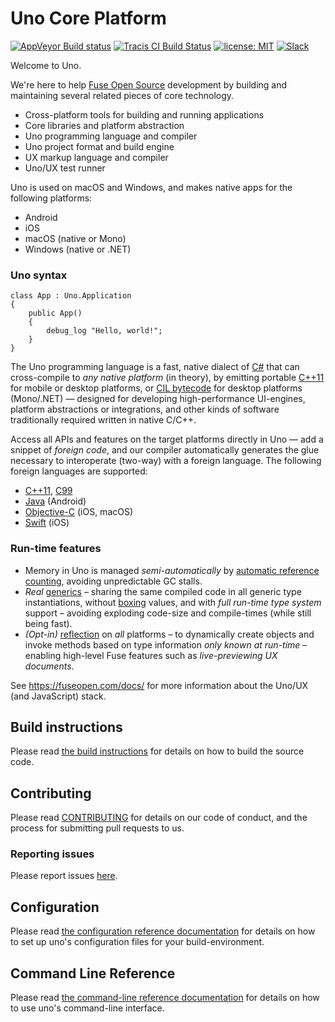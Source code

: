 # Uno Core Platform
[![AppVeyor Build status](https://ci.appveyor.com/api/projects/status/github/fuse-open/uno?branch=master&svg=true)](https://ci.appveyor.com/project/fusetools/uno/branch/master)
[![Tracis CI Build Status](https://travis-ci.org/fuse-open/uno.svg?branch=master)](https://travis-ci.org/fuse-open/uno)
[![license: MIT](https://img.shields.io/github/license/fuse-open/uno.svg)](LICENSE.txt)
[![Slack](https://img.shields.io/badge/chat-on%20slack-blue.svg)](https://slackcommunity.fusetools.com/)

Welcome to Uno.

We're here to help [Fuse Open Source] development by building and maintaining several related pieces of core technology.

* Cross-platform tools for building and running applications
* Core libraries and platform abstraction
* Uno programming language and compiler
* Uno project format and build engine
* UX markup language and compiler
* Uno/UX test runner

Uno is used on macOS and Windows, and makes native apps for the following platforms:

* Android
* iOS
* macOS (native or Mono)
* Windows (native or .NET)

[Fuse Open Source]: https://fuseopen.com/

### Uno syntax

```uno
class App : Uno.Application
{
    public App()
    {
        debug_log "Hello, world!";
    }
}
```

The Uno programming language is a fast, native dialect of [C#] that can cross-compile to *any native platform* (in theory),
by emitting portable [C++11] for mobile or desktop platforms, or [CIL bytecode] for desktop platforms (Mono/.NET) —
designed for developing high-performance UI-engines, platform abstractions or integrations, and other kinds of
software traditionally required written in native C/C++.

Access all APIs and features on the target platforms directly in Uno — add a snippet of *foreign code*, and
our compiler automatically generates the glue necessary to interoperate (two-way) with a foreign language.
The following foreign languages are supported:

* [C++11], [C99]
* [Java] (Android)
* [Objective-C] (iOS, macOS)
* [Swift] (iOS)

[C#]: https://en.wikipedia.org/wiki/C_Sharp_(programming_language)
[C++11]: https://en.wikipedia.org/wiki/C++11
[C99]: https://en.wikipedia.org/wiki/C99
[CIL bytecode]: https://en.wikipedia.org/wiki/Common_Intermediate_Language
[Java]: https://en.wikipedia.org/wiki/Java_(programming_language)
[Objective-C]: https://en.wikipedia.org/wiki/Objective-C
[Swift]: https://en.wikipedia.org/wiki/Swift_(programming_language)

### Run-time features

* Memory in Uno is managed *semi-automatically* by [automatic reference counting], avoiding unpredictable GC stalls.
* *Real* [generics] – sharing the same compiled code in all generic type instantiations, without [boxing] values, and with
  *full run-time type system* support – avoiding exploding code-size and compile-times (while still being fast).
* *(Opt-in)* [reflection] on *all* platforms – to dynamically create objects and invoke methods based on type information
  *only known at run-time* – enabling high-level Fuse features such as *live-previewing UX documents*.

[automatic reference counting]: https://en.wikipedia.org/wiki/Automatic_Reference_Counting
[boxing]: https://en.wikipedia.org/wiki/Object_type_(object-oriented_programming)#Boxing
[generics]: https://en.wikipedia.org/wiki/Generic_programming
[reflection]: https://en.wikipedia.org/wiki/Reflection_(computer_programming)

See https://fuseopen.com/docs/ for more information about the Uno/UX (and JavaScript) stack.

## Build instructions

Please read [the build instructions](docs/build-instructions.md) for details
on how to build the source code.

## Contributing

Please read [CONTRIBUTING](CONTRIBUTING.md) for details on our code of
conduct, and the process for submitting pull requests to us.

### Reporting issues

Please report issues [here](https://github.com/fuse-open/uno/issues).

## Configuration

Please read [the configuration reference documentation][doc1] for details on how to
set up uno's configuration files for your build-environment.

## Command Line Reference

Please read [the command-line reference documentation][doc2] for details on how to
use uno's command-line interface.

[doc1]: docs/configuration.md
[doc2]: docs/command-line-reference.md
